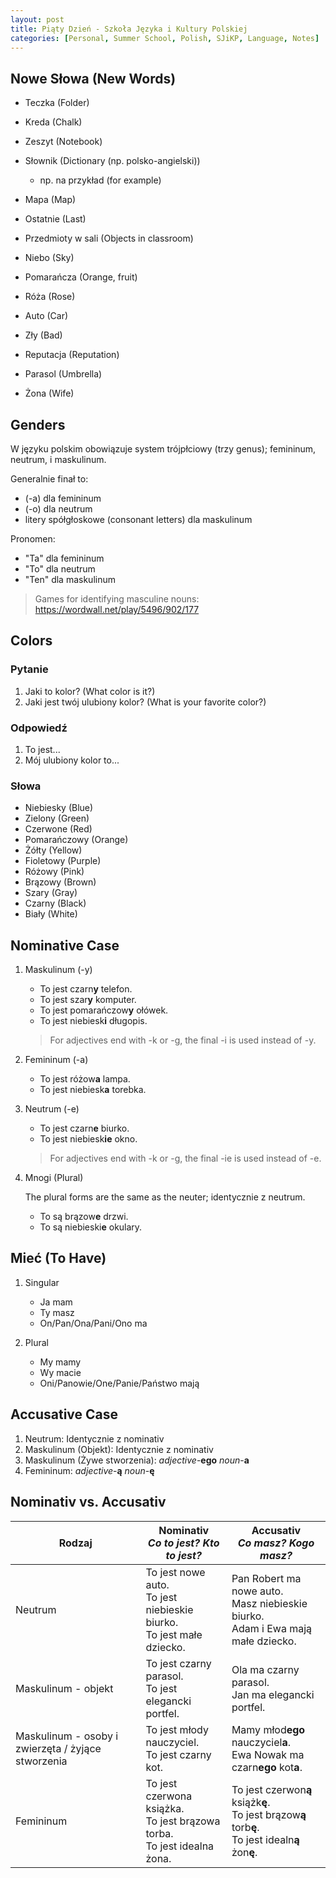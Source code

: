 ```yaml
---
layout: post
title: Piąty Dzień - Szkoła Języka i Kultury Polskiej
categories: [Personal, Summer School, Polish, SJiKP, Language, Notes]
---
```


## Nowe Słowa (New Words)

- Teczka (Folder)
- Kreda (Chalk)
- Zeszyt (Notebook)
- Słownik (Dictionary (np. polsko-angielski))

    - np. na przykład (for example)

- Mapa (Map)
- Ostatnie (Last)
- Przedmioty w sali (Objects in classroom)
- Niebo (Sky)
- Pomarańcza (Orange, fruit)
- Róża (Rose)
- Auto (Car)
- Zły (Bad)
- Reputacja (Reputation)
- Parasol (Umbrella)
- Żona (Wife)

## Genders

W języku polskim obowiązuje system trójpłciowy (trzy genus); femininum, neutrum, i maskulinum.

Generalnie finał to:

- (-a) dla femininum
- (-o) dla neutrum
- litery spółgłoskowe (consonant letters) dla maskulinum

Pronomen:

- "Ta" dla femininum
- "To" dla neutrum
- "Ten" dla maskulinum

> Games for identifying masculine nouns: <https://wordwall.net/play/5496/902/177>

## Colors

### Pytanie

1. Jaki to kolor? (What color is it?)
2. Jaki jest twój ulubiony kolor? (What is your favorite color?)

### Odpowiedź

1. To jest...
2. Mój ulubiony kolor to...

### Słowa

- Niebiesky (Blue)
- Zielony (Green)
- Czerwone (Red)
- Pomarańczowy (Orange)
- Żółty (Yellow)
- Fioletowy (Purple)
- Różowy (Pink)
- Brązowy (Brown)
- Szary (Gray)
- Czarny (Black)
- Biały (White)

## Nominative Case

1. Maskulinum (-y)

    - To jest czarn**y** telefon.
    - To jest szar**y** komputer.
    - To jest pomarańczow**y** ołówek.
    - To jest niebiesk**i** długopis.

    > For adjectives end with -k or -g, the final -i is used instead of -y.

2. Femininum (-a)

    - To jest różow**a** lampa.
    - To jest niebiesk**a** torebka.

3. Neutrum (-e)

    - To jest czarn**e** biurko.
    - To jest niebiesk**ie** okno.

    > For adjectives end with -k or -g, the final -ie is used instead of -e.

4. Mnogi (Plural)

    The plural forms are the same as the neuter; identycznie z neutrum.

    - To są brązow**e** drzwi.
    - To są niebieski**e** okulary.

## Mieć (To Have)

1. Singular

    - Ja mam
    - Ty masz
    - On/Pan/Ona/Pani/Ono ma

2. Plural

    - My mamy
    - Wy macie
    - Oni/Panowie/One/Panie/Państwo mają

## Accusative Case

1. Neutrum: Identycznie z nominativ
2. Maskulinum (Objekt): Identycznie z nominativ
3. Maskulinum (Żywe stworzenia): _adjective_-**ego** _noun_-**a**
4. Femininum: _adjective_-**ą** _noun_-**ę**

## Nominativ vs. Accusativ

| Rodzaj                                             |                  **Nominativ**<br>_Co to jest? Kto to jest?_                 |                                **Accusativ**<br>_Co masz? Kogo masz?_                                |
|----------------------------------------------------|------------------------------------------------------------------------------|------------------------------------------------------------------------------------------------------|
| Neutrum                                            | To jest nowe auto.<br>To jest niebieskie biurko.<br>To jest małe dziecko.    | Pan Robert ma nowe auto.<br>Masz niebieskie biurko.<br>Adam i Ewa mają małe dziecko.                 |
| Maskulinum - objekt                                | To jest czarny parasol.<br>To jest elegancki portfel.                        | Ola ma czarny parasol.<br>Jan ma elegancki portfel.                                                  |
| Maskulinum - osoby i zwierzęta / żyjące stworzenia | To jest młody nauczyciel.<br>To jest czarny kot.                             | Mamy młod**ego** nauczyciel**a**.<br>Ewa Nowak ma czarn**ego** kot**a**.                             |
| Femininum                                          | To jest czerwona książka.<br>To jest brązowa torba.<br>To jest idealna żona. | To jest czerwon**ą** książk**ę**.<br>To jest brązow**ą** torb**ę**.<br>To jest idealn**ą** żon**ę**. |
